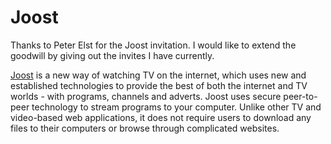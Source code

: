 # Joost

Thanks to Peter Elst for the Joost invitation. I would like to extend the goodwill by giving out the invites I have currently. 

<a href="https://joost.com/">Joost</a> is a new way of watching TV on the internet, which uses new and established technologies to provide the best of both the internet and TV worlds - with programs, channels and adverts. Joost uses secure peer-to-peer technology to stream programs to your computer. Unlike other TV and video-based web applications, it does not require users to download any files to their computers or browse through complicated websites.
